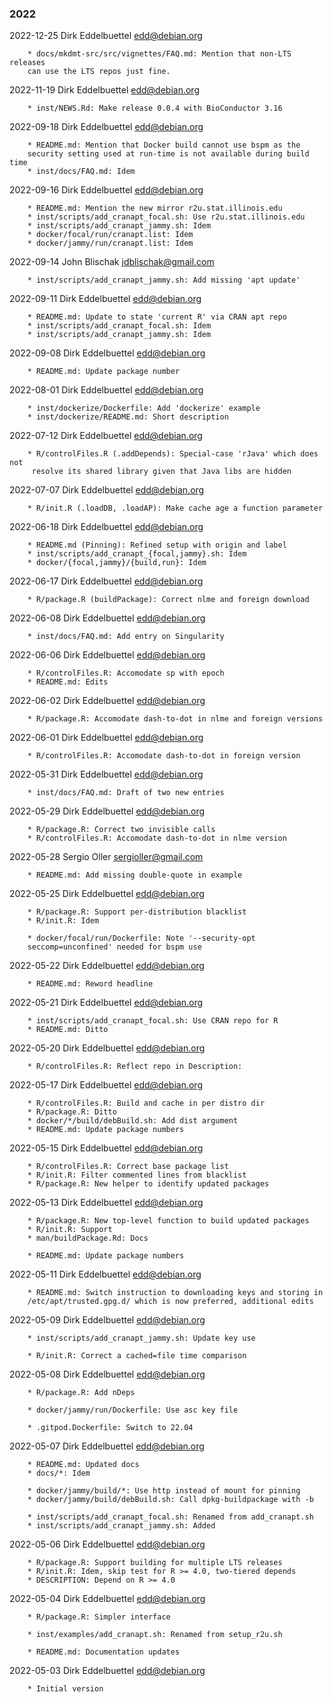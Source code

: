 ###  2022 

2022-12-25  Dirk Eddelbuettel  <edd@debian.org> 
 
        * docs/mkdmt-src/src/vignettes/FAQ.md: Mention that non-LTS releases 
        can use the LTS repos just fine. 
 
2022-11-19  Dirk Eddelbuettel  <edd@debian.org> 
 
        * inst/NEWS.Rd: Make release 0.0.4 with BioConductor 3.16 
 
2022-09-18  Dirk Eddelbuettel  <edd@debian.org> 
 
        * README.md: Mention that Docker build cannot use bspm as the 
        security setting used at run-time is not available during build time 
        * inst/docs/FAQ.md: Idem 
 
2022-09-16  Dirk Eddelbuettel  <edd@debian.org> 
 
        * README.md: Mention the new mirror r2u.stat.illinois.edu 
        * inst/scripts/add_cranapt_focal.sh: Use r2u.stat.illinois.edu 
        * inst/scripts/add_cranapt_jammy.sh: Idem 
        * docker/focal/run/cranapt.list: Idem 
        * docker/jammy/run/cranapt.list: Idem 
 
2022-09-14  John Blischak  <jdblischak@gmail.com> 
 
        * inst/scripts/add_cranapt_jammy.sh: Add missing 'apt update' 
 
2022-09-11  Dirk Eddelbuettel  <edd@debian.org> 
 
        * README.md: Update to state 'current R' via CRAN apt repo 
        * inst/scripts/add_cranapt_focal.sh: Idem 
        * inst/scripts/add_cranapt_jammy.sh: Idem 
 
2022-09-08  Dirk Eddelbuettel  <edd@debian.org> 
 
        * README.md: Update package number 
 
2022-08-01  Dirk Eddelbuettel  <edd@debian.org> 
 
        * inst/dockerize/Dockerfile: Add 'dockerize' example 
        * inst/dockerize/README.md: Short description 
 
2022-07-12  Dirk Eddelbuettel  <edd@debian.org> 
 
        * R/controlFiles.R (.addDepends): Special-case 'rJava' which does not 
         resolve its shared library given that Java libs are hidden 
 
2022-07-07  Dirk Eddelbuettel  <edd@debian.org> 
 
        * R/init.R (.loadDB, .loadAP): Make cache age a function parameter 
 
2022-06-18  Dirk Eddelbuettel  <edd@debian.org> 
 
        * README.md (Pinning): Refined setup with origin and label 
        * inst/scripts/add_cranapt_{focal,jammy}.sh: Idem 
        * docker/{focal,jammy}/{build,run}: Idem 
 
2022-06-17  Dirk Eddelbuettel  <edd@debian.org> 
 
        * R/package.R (buildPackage): Correct nlme and foreign download 
 
2022-06-08  Dirk Eddelbuettel  <edd@debian.org> 
 
        * inst/docs/FAQ.md: Add entry on Singularity 
 
2022-06-06  Dirk Eddelbuettel  <edd@debian.org> 
 
        * R/controlFiles.R: Accomodate sp with epoch 
        * README.md: Edits 
 
2022-06-02  Dirk Eddelbuettel  <edd@debian.org> 
 
        * R/package.R: Accomodate dash-to-dot in nlme and foreign versions 
 
2022-06-01  Dirk Eddelbuettel  <edd@debian.org> 
 
        * R/controlFiles.R: Accomodate dash-to-dot in foreign version 
 
2022-05-31  Dirk Eddelbuettel  <edd@debian.org> 
 
        * inst/docs/FAQ.md: Draft of two new entries 
 
2022-05-29  Dirk Eddelbuettel  <edd@debian.org> 
 
        * R/package.R: Correct two invisible calls 
        * R/controlFiles.R: Accomodate dash-to-dot in nlme version 
 
2022-05-28  Sergio Oller  <sergioller@gmail.com> 
 
        * README.md: Add missing double-quote in example 
 
2022-05-25  Dirk Eddelbuettel  <edd@debian.org> 
 
        * R/package.R: Support per-distribution blacklist 
        * R/init.R: Idem 
 
        * docker/focal/run/Dockerfile: Note '--security-opt 
        seccomp=unconfined' needed for bspm use 
 
2022-05-22  Dirk Eddelbuettel  <edd@debian.org> 
 
        * README.md: Reword headline 
 
2022-05-21  Dirk Eddelbuettel  <edd@debian.org> 
 
        * inst/scripts/add_cranapt_focal.sh: Use CRAN repo for R 
        * README.md: Ditto 
 
2022-05-20  Dirk Eddelbuettel  <edd@debian.org> 
 
        * R/controlFiles.R: Reflect repo in Description: 
 
2022-05-17  Dirk Eddelbuettel  <edd@debian.org> 
 
        * R/controlFiles.R: Build and cache in per distro dir 
        * R/package.R: Ditto 
        * docker/*/build/debBuild.sh: Add dist argument 
        * README.md: Update package numbers 
 
2022-05-15  Dirk Eddelbuettel  <edd@debian.org> 
 
        * R/controlFiles.R: Correct base package list 
        * R/init.R: Filter commented lines from blacklist 
        * R/package.R: New helper to identify updated packages 
 
2022-05-13  Dirk Eddelbuettel  <edd@debian.org> 
 
        * R/package.R: New top-level function to build updated packages 
        * R/init.R: Support 
        * man/buildPackage.Rd: Docs 
 
        * README.md: Update package numbers 
 
2022-05-11  Dirk Eddelbuettel  <edd@debian.org> 
 
        * README.md: Switch instruction to downloading keys and storing in 
        /etc/apt/trusted.gpg.d/ which is now preferred, additional edits 
 
2022-05-09  Dirk Eddelbuettel  <edd@debian.org> 
 
        * inst/scripts/add_cranapt_jammy.sh: Update key use 
 
        * R/init.R: Correct a cached=file time comparison 
 
2022-05-08  Dirk Eddelbuettel  <edd@debian.org> 
 
        * R/package.R: Add nDeps 
 
        * docker/jammy/run/Dockerfile: Use asc key file 
 
        * .gitpod.Dockerfile: Switch to 22.04 
 
2022-05-07  Dirk Eddelbuettel  <edd@debian.org> 
 
        * README.md: Updated docs 
        * docs/*: Idem 
 
        * docker/jammy/build/*: Use http instead of mount for pinning 
        * docker/jammy/build/debBuild.sh: Call dpkg-buildpackage with -b 
 
        * inst/scripts/add_cranapt_focal.sh: Renamed from add_cranapt.sh 
        * inst/scripts/add_cranapt_jammy.sh: Added 
 
2022-05-06  Dirk Eddelbuettel  <edd@debian.org> 
 
        * R/package.R: Support building for multiple LTS releases 
        * R/init.R: Idem, skip test for R >= 4.0, two-tiered depends 
        * DESCRIPTION: Depend on R >= 4.0 
 
2022-05-04  Dirk Eddelbuettel  <edd@debian.org> 
 
        * R/package.R: Simpler interface 
 
        * inst/examples/add_cranapt.sh: Renamed from setup_r2u.sh 
 
        * README.md: Documentation updates 
 
2022-05-03  Dirk Eddelbuettel  <edd@debian.org> 
 
        * Initial version 
